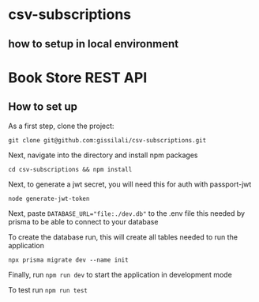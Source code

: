 # csv-subscriptions
## how to setup in local environment

# Book Store REST API

## How to set up

As a first step, clone the project:

```shell
git clone git@github.com:gissilali/csv-subscriptions.git
```

Next, navigate into the directory and install npm packages

```shell
cd csv-subscriptions && npm install
```

Next, to generate a jwt secret, you will need this for auth with passport-jwt

```
node generate-jwt-token
```

Next, paste ``DATABASE_URL="file:./dev.db"`` to the .env file this needed by prisma to be able to connect to your database

To create the database run, this will create all tables needed to run the application

```
npx prisma migrate dev --name init
```

Finally, run ``npm run dev`` to start the application in development mode

To test run ``npm run test``

